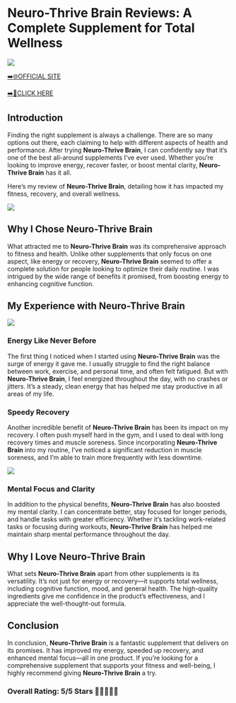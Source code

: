 # **Neuro-Thrive Brain Reviews**: A Complete Supplement for Total Wellness

[![](https://static.vecteezy.com/system/resources/thumbnails/019/896/014/small/buy-now-gradient-button-with-cart-symbol-buy-now-illustration-png.png)](https://edetoop.top/lander/sugarpreland-1/neurothrive.html) 

[➡️🌐OFFICIAL SITE](https://edetoop.top/lander/sugarpreland-1/neurothrive.html) 

[➡️🔗CLICK HERE](https://edetoop.top/lander/sugarpreland-1/neurothrive.html) 


## Introduction

Finding the right supplement is always a challenge. There are so many options out there, each claiming to help with different aspects of health and performance. After trying **Neuro-Thrive Brain**, I can confidently say that it’s one of the best all-around supplements I’ve ever used. Whether you’re looking to improve energy, recover faster, or boost mental clarity, **Neuro-Thrive Brain** has it all.

Here’s my review of **Neuro-Thrive Brain**, detailing how it has impacted my fitness, recovery, and overall wellness.

[![](https://wallpapers.com/images/hd/red-order-now-button-udg4jcj4arvn8b0n-2.png)](https://edetoop.top/lander/sugarpreland-1/neurothrive.html)  

## Why I Chose **Neuro-Thrive Brain**

What attracted me to **Neuro-Thrive Brain** was its comprehensive approach to fitness and health. Unlike other supplements that only focus on one aspect, like energy or recovery, **Neuro-Thrive Brain** seemed to offer a complete solution for people looking to optimize their daily routine. I was intrigued by the wide range of benefits it promised, from boosting energy to enhancing cognitive function.

## My Experience with **Neuro-Thrive Brain**

[![](https://static.vecteezy.com/system/resources/thumbnails/019/896/014/small/buy-now-gradient-button-with-cart-symbol-buy-now-illustration-png.png)](https://edetoop.top/lander/sugarpreland-1/neurothrive.html)

### Energy Like Never Before

The first thing I noticed when I started using **Neuro-Thrive Brain** was the surge of energy it gave me. I usually struggle to find the right balance between work, exercise, and personal time, and often felt fatigued. But with **Neuro-Thrive Brain**, I feel energized throughout the day, with no crashes or jitters. It’s a steady, clean energy that has helped me stay productive in all areas of my life.

### Speedy Recovery

Another incredible benefit of **Neuro-Thrive Brain** has been its impact on my recovery. I often push myself hard in the gym, and I used to deal with long recovery times and muscle soreness. Since incorporating **Neuro-Thrive Brain** into my routine, I’ve noticed a significant reduction in muscle soreness, and I’m able to train more frequently with less downtime.

[![](https://wallpapers.com/images/hd/red-order-now-button-udg4jcj4arvn8b0n-2.png)](https://edetoop.top/lander/sugarpreland-1/neurothrive.html)  

### Mental Focus and Clarity

In addition to the physical benefits, **Neuro-Thrive Brain** has also boosted my mental clarity. I can concentrate better, stay focused for longer periods, and handle tasks with greater efficiency. Whether it’s tackling work-related tasks or focusing during workouts, **Neuro-Thrive Brain** has helped me maintain sharp mental performance throughout the day.

## Why I Love **Neuro-Thrive Brain**

What sets **Neuro-Thrive Brain** apart from other supplements is its versatility. It’s not just for energy or recovery—it supports total wellness, including cognitive function, mood, and general health. The high-quality ingredients give me confidence in the product’s effectiveness, and I appreciate the well-thought-out formula.

## Conclusion

In conclusion, **Neuro-Thrive Brain** is a fantastic supplement that delivers on its promises. It has improved my energy, speeded up recovery, and enhanced mental focus—all in one product. If you’re looking for a comprehensive supplement that supports your fitness and well-being, I highly recommend giving **Neuro-Thrive Brain** a try.

### Overall Rating: 5/5 Stars 🌟🌟🌟🌟🌟
